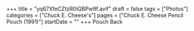 +++
title = "yq67XfeCZtzR0iQBPw9f.avif"
draft = false
tags = ["Photos"]
categories = ["Chuck E. Cheese's"]
pages = ["Chuck E. Cheese Pencil Pouch (1991)"]
startDate = ""
+++
Pouch Back
